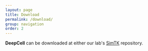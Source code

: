 ```yaml
---
layout: page
title: Download
permalink: /download/
group: navigation
order: 2
---
```


__DeepCell__ can be downloaded at either our lab's [SimTK](http://www.simtk.org/projects/deepcell) repository.
